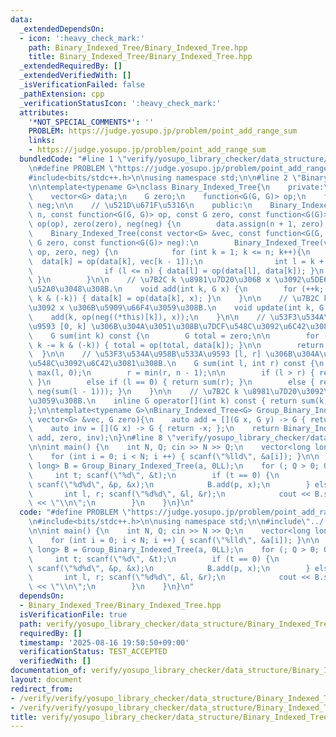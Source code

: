 ```yaml
---
data:
  _extendedDependsOn:
  - icon: ':heavy_check_mark:'
    path: Binary_Indexed_Tree/Binary_Indexed_Tree.hpp
    title: Binary_Indexed_Tree/Binary_Indexed_Tree.hpp
  _extendedRequiredBy: []
  _extendedVerifiedWith: []
  _isVerificationFailed: false
  _pathExtension: cpp
  _verificationStatusIcon: ':heavy_check_mark:'
  attributes:
    '*NOT_SPECIAL_COMMENTS*': ''
    PROBLEM: https://judge.yosupo.jp/problem/point_add_range_sum
    links:
    - https://judge.yosupo.jp/problem/point_add_range_sum
  bundledCode: "#line 1 \"verify/yosupo_library_checker/data_structure/Binary_Indexed_Tree.test.cpp\"\
    \n#define PROBLEM \"https://judge.yosupo.jp/problem/point_add_range_sum\"\n\n\
    #include<bits/stdc++.h>\n\nusing namespace std;\n\n#line 2 \"Binary_Indexed_Tree/Binary_Indexed_Tree.hpp\"\
    \n\ntemplate<typename G>\nclass Binary_Indexed_Tree{\n    private:\n    int n;\n\
    \    vector<G> data;\n    G zero;\n    function<G(G, G)> op;\n    function<G(G)>\
    \ neg;\n\n    // \u521D\u671F\u5316\n    public:\n    Binary_Indexed_Tree(int\
    \ n, const function<G(G, G)> op, const G zero, const function<G(G)> neg): n(n),\
    \ op(op), zero(zero), neg(neg) {\n        data.assign(n + 1, zero);\n    }\n\n\
    \    Binary_Indexed_Tree(const vector<G> &vec, const function<G(G, G)> op, const\
    \ G zero, const function<G(G)> neg):\n        Binary_Indexed_Tree(vec.size(),\
    \ op, zero, neg) {\n            for (int k = 1; k <= n; k++){\n              \
    \  data[k] = op(data[k], vec[k - 1]);\n                int l = k + (k & (-k));\n\
    \                if (l <= n) { data[l] = op(data[l], data[k]); }\n           \
    \ }\n        }\n\n    // \u7B2C k \u8981\u7D20\u306B x \u3092\u5DE6\u304B\u3089\
    \u52A0\u3048\u308B.\n    void add(int k, G x) {\n        for (++k; k <= n; k +=\
    \ k & (-k)) { data[k] = op(data[k], x); }\n    }\n\n    // \u7B2C k \u8981\u7D20\
    \u3092 x \u306B\u5909\u66F4\u3059\u308B.\n    void update(int k, G x) {\n    \
    \    add(k, op(neg((*this)[k]), x));\n    }\n\n    // \u53F3\u534A\u958B\u533A\
    \u9593 [0, k] \u306B\u304A\u3051\u308B\u7DCF\u548C\u3092\u6C42\u3081\u308B.\n\
    \    G sum(int k) const {\n        G total = zero;\n\n        for (++k; k > 0;\
    \ k -= k & (-k)) { total = op(total, data[k]); }\n\n        return total;\n  \
    \  }\n\n    // \u53F3\u534A\u958B\u533A\u9593 [l, r] \u306B\u304A\u3051\u308B\u7DCF\
    \u548C\u3092\u6C42\u3081\u308B.\n    G sum(int l, int r) const {\n        l =\
    \ max(l, 0);\n        r = min(r, n - 1);\n\n        if (l > r) { return zero;\
    \ }\n        else if (l == 0) { return sum(r); }\n        else { return op(sum(r),\
    \ neg(sum(l - 1))); }\n    }\n\n    // \u7B2C k \u8981\u7D20\u3092\u53D6\u5F97\
    \u3059\u308B.\n    inline G operator[](int k) const { return sum(k, k + 1); }\n\
    };\n\ntemplate<typename G>\nBinary_Indexed_Tree<G> Group_Binary_Indexed_Tree(const\
    \ vector<G> &vec, G zero){\n    auto add = [](G x, G y) -> G { return x + y; };\n\
    \    auto inv = [](G x) -> G { return -x; };\n    return Binary_Indexed_Tree<G>(vec,\
    \ add, zero, inv);\n}\n#line 8 \"verify/yosupo_library_checker/data_structure/Binary_Indexed_Tree.test.cpp\"\
    \n\nint main() {\n    int N, Q; cin >> N >> Q;\n    vector<long long> a(N);\n\
    \    for (int i = 0; i < N; i ++) { scanf(\"%lld\", &a[i]); }\n\n    Binary_Indexed_Tree<long\
    \ long> B = Group_Binary_Indexed_Tree(a, 0LL);\n    for (; Q > 0; Q--) {\n   \
    \     int t; scanf(\"%d\", &t);\n        if (t == 0) {\n            int p, x;\
    \ scanf(\"%d%d\", &p, &x);\n            B.add(p, x);\n        } else {\n     \
    \       int l, r; scanf(\"%d%d\", &l, &r);\n            cout << B.sum(l, r - 1)\
    \ << \"\\n\";\n        }\n    }\n}\n"
  code: "#define PROBLEM \"https://judge.yosupo.jp/problem/point_add_range_sum\"\n\
    \n#include<bits/stdc++.h>\n\nusing namespace std;\n\n#include\"../../../Binary_Indexed_Tree/Binary_Indexed_Tree.hpp\"\
    \n\nint main() {\n    int N, Q; cin >> N >> Q;\n    vector<long long> a(N);\n\
    \    for (int i = 0; i < N; i ++) { scanf(\"%lld\", &a[i]); }\n\n    Binary_Indexed_Tree<long\
    \ long> B = Group_Binary_Indexed_Tree(a, 0LL);\n    for (; Q > 0; Q--) {\n   \
    \     int t; scanf(\"%d\", &t);\n        if (t == 0) {\n            int p, x;\
    \ scanf(\"%d%d\", &p, &x);\n            B.add(p, x);\n        } else {\n     \
    \       int l, r; scanf(\"%d%d\", &l, &r);\n            cout << B.sum(l, r - 1)\
    \ << \"\\n\";\n        }\n    }\n}\n"
  dependsOn:
  - Binary_Indexed_Tree/Binary_Indexed_Tree.hpp
  isVerificationFile: true
  path: verify/yosupo_library_checker/data_structure/Binary_Indexed_Tree.test.cpp
  requiredBy: []
  timestamp: '2025-08-16 19:50:50+09:00'
  verificationStatus: TEST_ACCEPTED
  verifiedWith: []
documentation_of: verify/yosupo_library_checker/data_structure/Binary_Indexed_Tree.test.cpp
layout: document
redirect_from:
- /verify/verify/yosupo_library_checker/data_structure/Binary_Indexed_Tree.test.cpp
- /verify/verify/yosupo_library_checker/data_structure/Binary_Indexed_Tree.test.cpp.html
title: verify/yosupo_library_checker/data_structure/Binary_Indexed_Tree.test.cpp
---
```

